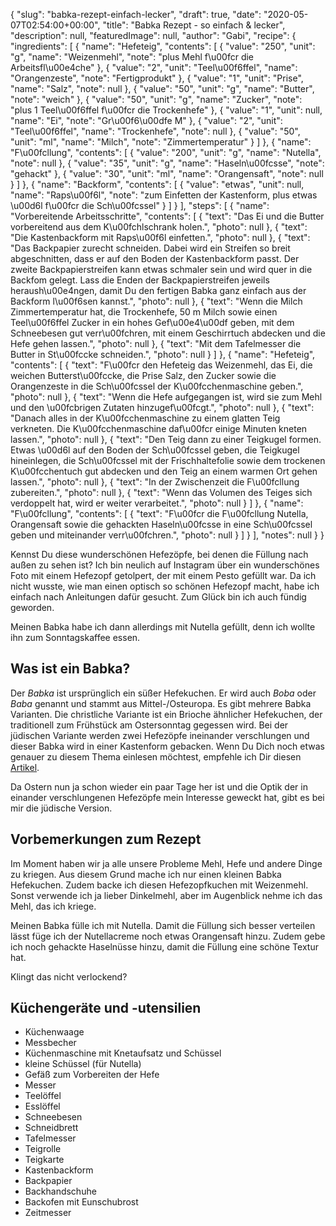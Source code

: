 {
    "slug": "babka-rezept-einfach-lecker",
    "draft": true,
    "date": "2020-05-07T02:54:00+00:00",
    "title": "Babka Rezept - so einfach & lecker",
    "description": null,
    "featuredImage": null,
    "author": "Gabi",
    "recipe": {
        "ingredients": [
            {
                "name": "Hefeteig",
                "contents": [
                    {
                        "value": "250",
                        "unit": "g",
                        "name": "Weizenmehl",
                        "note": "plus Mehl f\u00fcr die Arbeitsfl\u00e4che"
                    },
                    {
                        "value": "2",
                        "unit": "Teel\u00f6ffel",
                        "name": "Orangenzeste",
                        "note": "Fertigprodukt"
                    },
                    {
                        "value": "1",
                        "unit": "Prise",
                        "name": "Salz",
                        "note": null
                    },
                    {
                        "value": "50",
                        "unit": "g",
                        "name": "Butter",
                        "note": "weich"
                    },
                    {
                        "value": "50",
                        "unit": "g",
                        "name": "Zucker",
                        "note": "plus 1 Teel\u00f6ffel f\u00fcr die Trockenhefe"
                    },
                    {
                        "value": "1",
                        "unit": null,
                        "name": "Ei",
                        "note": "Gr\u00f6\u00dfe M"
                    },
                    {
                        "value": "2",
                        "unit": "Teel\u00f6ffel",
                        "name": "Trockenhefe",
                        "note": null
                    },
                    {
                        "value": "50",
                        "unit": "ml",
                        "name": "Milch",
                        "note": "Zimmertemperatur"
                    }
                ]
            },
            {
                "name": "F\u00fcllung",
                "contents": [
                    {
                        "value": "200",
                        "unit": "g",
                        "name": "Nutella",
                        "note": null
                    },
                    {
                        "value": "35",
                        "unit": "g",
                        "name": "Haseln\u00fcsse",
                        "note": "gehackt"
                    },
                    {
                        "value": "30",
                        "unit": "ml",
                        "name": "Orangensaft",
                        "note": null
                    }
                ]
            },
            {
                "name": "Backform",
                "contents": [
                    {
                        "value": "etwas",
                        "unit": null,
                        "name": "Raps\u00f6l",
                        "note": "zum Einfetten der Kastenform, plus etwas \u00d6l f\u00fcr die Sch\u00fcssel"
                    }
                ]
            }
        ],
        "steps": [
            {
                "name": "Vorbereitende Arbeitsschritte",
                "contents": [
                    {
                        "text": "Das Ei und die Butter vorbereitend aus dem K\u00fchlschrank holen.",
                        "photo": null
                    },
                    {
                        "text": "Die Kastenbackform mit Raps\u00f6l einfetten.",
                        "photo": null
                    },
                    {
                        "text": "Das Backpapier zurecht schneiden. Dabei wird ein Streifen so breit abgeschnitten, dass er auf den Boden der Kastenbackform passt. Der zweite Backpapierstreifen kann etwas schmaler sein und wird quer in die Backfom gelegt. Lass die Enden der Backpapierstreifen jeweils heraush\u00e4ngen, damit Du den fertigen Babka ganz einfach aus der Backform l\u00f6sen kannst.",
                        "photo": null
                    },
                    {
                        "text": "Wenn die Milch Zimmertemperatur hat, die Trockenhefe, 50 m Milch sowie einen Teel\u00f6ffel Zucker in ein hohes Gef\u00e4\u00df geben, mit dem Schneebesen gut verr\u00fchren, mit einem Geschirrtuch abdecken und die Hefe gehen lassen.",
                        "photo": null
                    },
                    {
                        "text": "Mit dem Tafelmesser die Butter in St\u00fccke schneiden.",
                        "photo": null
                    }
                ]
            },
            {
                "name": "Hefeteig",
                "contents": [
                    {
                        "text": "F\u00fcr den Hefeteig das Weizenmehl, das Ei, die weichen Butterst\u00fccke, die Prise Salz, den Zucker sowie die Orangenzeste in die Sch\u00fcssel der K\u00fcchenmaschine geben.",
                        "photo": null
                    },
                    {
                        "text": "Wenn die Hefe aufgegangen ist, wird sie zum Mehl und den \u00fcbrigen Zutaten hinzugef\u00fcgt.",
                        "photo": null
                    },
                    {
                        "text": "Danach alles in der K\u00fcchenmaschine zu einem glatten Teig verkneten. Die K\u00fcchenmaschine daf\u00fcr einige Minuten kneten lassen.",
                        "photo": null
                    },
                    {
                        "text": "Den Teig dann zu einer Teigkugel formen. Etwas \u00d6l auf den Boden der Sch\u00fcssel geben, die Teigkugel hineinlegen, die Sch\u00fcssel mit der Frischhaltefolie sowie dem trockenen K\u00fcchentuch gut abdecken und den Teig an einem warmen Ort gehen lassen.",
                        "photo": null
                    },
                    {
                        "text": "In der Zwischenzeit die F\u00fcllung zubereiten.",
                        "photo": null
                    },
                    {
                        "text": "Wenn das Volumen des Teiges sich verdoppelt hat, wird er weiter verarbeitet.",
                        "photo": null
                    }
                ]
            },
            {
                "name": "F\u00fcllung",
                "contents": [
                    {
                        "text": "F\u00fcr die F\u00fcllung Nutella, Orangensaft sowie die gehackten Haseln\u00fcsse in eine Sch\u00fcssel geben und miteinander verr\u00fchren.",
                        "photo": null
                    }
                ]
            }
        ],
        "notes": null
    }
}

Kennst Du diese wunderschönen  Hefezöpfe, bei denen die Füllung nach außen zu sehen ist? Ich bin neulich auf Instagram über ein wunderschönes Foto mit einem Hefezopf getolpert, der mit einem Pesto gefüllt war. Da ich nicht wusste, wie man einen optisch so schönen Hefezopf macht, habe ich einfach nach Anleitungen dafür gesucht. Zum Glück bin ich auch fündig geworden.

Meinen Babka habe ich dann allerdings mit Nutella gefüllt, denn ich wollte ihn zum Sonntagskaffee essen.

## Was ist ein Babka?
Der *Babka* ist ursprünglich ein süßer Hefekuchen. Er wird auch *Boba* oder *Baba* genannt und stammt aus Mittel-/Osteuropa.
Es gibt mehrere Babka Varianten. Die christliche Variante ist ein Brioche ähnlicher Hefekuchen, der traditionell zum Frühstück am Ostersonntag gegessen wird.
Bei der jüdischen Variante werden zwei Hefezöpfe ineinander verschlungen und dieser Babka wird in einer Kastenform gebacken.
Wenn Du Dich noch etwas genauer zu diesem Thema einlesen möchtest, empfehle ich Dir diesen [Artikel](http://https://de.wikipedia.org/wiki/Babka "Artikel").

Da Ostern nun ja schon wieder ein paar Tage her ist und die Optik der in einander verschlungenen Hefezöpfe mein Interesse geweckt hat, gibt es bei mir die jüdische Version.

## Vorbemerkungen zum Rezept
Im Moment haben wir ja alle unsere Probleme Mehl, Hefe und andere Dinge zu kriegen. Aus diesem Grund mache ich nur einen kleinen Babka Hefekuchen. Zudem backe ich diesen Hefezopfkuchen mit Weizenmehl. Sonst verwende ich ja lieber Dinkelmehl, aber im Augenblick nehme ich das Mehl, das ich kriege.

Meinen Babka fülle ich mit Nutella. Damit die Füllung sich besser verteilen lässt füge ich der Nutellacreme noch etwas Orangensaft hinzu. Zudem gebe ich noch gehackte Haselnüsse hinzu, damit die Füllung eine schöne Textur hat.

Klingt das nicht verlockend?

## Küchengeräte und -utensilien
- Küchenwaage
- Messbecher
- Küchenmaschine mit Knetaufsatz und Schüssel
- kleine Schüssel (für Nutella)
- Gefäß zum Vorbereiten der Hefe
- Messer
- Teelöffel
- Esslöffel
- Schneebesen
- Schneidbrett
- Tafelmesser
- Teigrolle
- Teigkarte
- Kastenbackform
- Backpapier
- Backhandschuhe
- Backofen mit Eunschubrost
- Zeitmesser